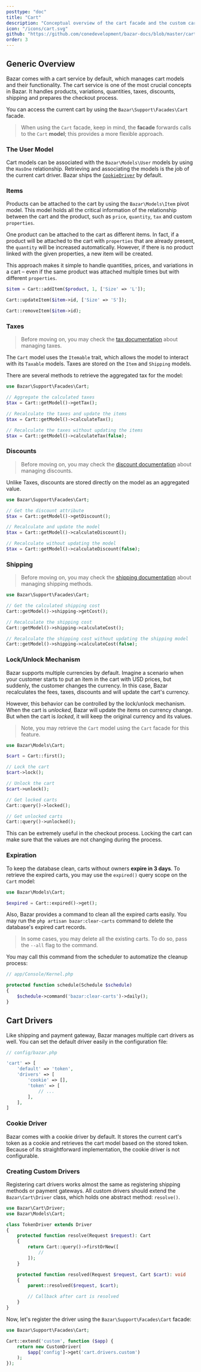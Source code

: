 ```yaml
---
posttype: "doc"
title: "Cart"
description: "Conceptual overview of the cart facade and the custom cart drivers."
icon: "/icons/cart.svg"
github: "https://github.com/conedevelopment/bazar-docs/blob/master/cart.md"
order: 3
---
```


## Generic Overview

Bazar comes with a cart service by default, which manages cart models and their functionality. The cart service is one of the most crucial concepts in Bazar. It handles products, variations, quantities, taxes, discounts, shipping and prepares the checkout process.

You can access the current cart by using the `Bazar\Support\Facades\Cart` facade.

> When using the `Cart` facade, keep in mind, the **facade** forwards calls to the `Cart` **model**; this provides a more flexible approach.

### The User Model

Cart models can be associated with the `Bazar\Models\User` models by using the `HasOne` relationship. Retrieving and associating the models is the job of the current cart driver. Bazar ships the [`CookieDriver`](#cookie-driver) by default.

### Items

Products can be attached to the cart by using the `Bazar\Models\Item` pivot model. This model holds all the critical information of the relationship between the cart and the product, such as `price`, `quantity`, `tax` and custom `properties`.

One product can be attached to the cart as different items. In fact, if a product will be attached to the cart with `properties` that are already present, the `quantity` will be increased automatically. However, if there is no product linked with the given properties, a new item will be created.

This approach makes it simple to handle quantities, prices, and variations in a cart – even if the same product was attached multiple times but with different `properties`.

```php
$item = Cart::addItem($product, 1, ['Size' => 'L']);

Cart::updateItem($item->id, ['Size' => 'S']);

Cart::removeItem($item->id);
```

### Taxes

> Before moving on, you may check the [tax documentation](/docs/tax) about managing taxes.

The `Cart` model uses the `Itemable` trait, which allows the model to interact with its `Taxable` models. Taxes are stored on the `Item` and `Shipping` models.

There are several methods to retrieve the aggregated tax for the model:

```php
use Bazar\Support\Facades\Cart;

// Aggregate the calculated taxes
$tax = Cart::getModel()->getTax();

// Recalculate the taxes and update the items
$tax = Cart::getModel()->calculateTax();

// Recalculate the taxes without updating the items
$tax = Cart::getModel()->calculateTax(false);
```

### Discounts

> Before moving on, you may check the [discount documentation](/docs/discount) about managing discounts.

Unlike Taxes, discounts are stored directly on the model as an aggregated value.

```php
use Bazar\Support\Facades\Cart;

// Get the discount attribute
$tax = Cart::getModel()->getDiscount();

// Recalculate and update the model
$tax = Cart::getModel()->calculateDiscount();

// Recalculate without updating the model
$tax = Cart::getModel()->calculateDiscount(false);
```

### Shipping

> Before moving on, you may check the [shipping documentation](/docs/shipping) about managing shipping methods.

```php
use Bazar\Support\Facades\Cart;

// Get the calculated shipping cost
Cart::getModel()->shipping->getCost();

// Recalculate the shipping cost
Cart::getModel()->shipping->calculateCost();

// Recalculate the shipping cost without updating the shipping model
Cart::getModel()->shipping->calculateCost(false);
```

### Lock/Unlock Mechanism

Bazar supports multiple currencies by default. Imagine a scenario when your customer starts to put an item in the cart with USD prices, but suddenly, the customer changes the currency. In this case, Bazar recalculates the fees, taxes, discounts and will update the cart's currency.

However, this behavior can be controlled by the lock/unlock mechanism. When the cart is *unlocked*, Bazar will update the items on currency change. But when the cart is *locked*, it will keep the original currency and its values.

> Note, you may retrieve the `Cart` model using the `Cart` facade for this feature.

```php
use Bazar\Models\Cart;

$cart = Cart::first();

// Lock the cart
$cart->lock();

// Unlock the cart
$cart->unlock();

// Get locked carts
Cart::query()->locked();

// Get unlocked carts
Cart::query()->unlocked();
```

This can be extremely useful in the checkout process. Locking the cart can make sure that the values are not changing during the process.

### Expiration

To keep the database clean, carts without owners **expire in 3 days**. To retrieve the expired carts, you may use the `expired()` query scope on the `Cart` model:

```php
use Bazar\Models\Cart;

$expired = Cart::expired()->get();
```

Also, Bazar provides a command to clean all the expired carts easily. You may run the `php artisan bazar:clear-carts` command to delete the database's expired cart records.

> In some cases, you may delete all the existing carts. To do so, pass the `--all` flag to the command.

You may call this command from the scheduler to automatize the cleanup process:

```php
// app/Console/Kernel.php

protected function schedule(Schedule $schedule)
{
    $schedule->command('bazar:clear-carts')->daily();
}
```

## Cart Drivers

Like shipping and payment gateway, Bazar manages multiple cart drivers as well. You can set the default driver easily in the configuration file:

```php
// config/bazar.php

'cart' => [
    'default' => 'token',
    'drivers' => [
        'cookie' => [],
        'token' => [
            // ...
        ],
    ],
]
```

### Cookie Driver

Bazar comes with a cookie driver by default. It stores the current cart's token as a cookie and retrieves the cart model based on the stored token. Because of its straightforward implementation, the cookie driver is not configurable.

### Creating Custom Drivers

Registering cart drivers works almost the same as registering shipping methods or payment gateways. All custom drivers should extend the `Bazar\Cart\Driver` class, which holds one abstract method: `resolve()`.

```php
use Bazar\Cart\Driver;
use Bazar\Models\Cart;

class TokenDriver extends Driver
{
    protected function resolve(Request $request): Cart
    {
        return Cart::query()->firstOrNew([
            //
        ]);
    }

    protected function resolved(Request $request, Cart $cart): void
    {
        parent::resolved($request, $cart);

        // Callback after cart is resolved
    }
}
```

Now, let's register the driver using the `Bazar\Support\Facades\Cart` facade:

```php
use Bazar\Support\Facades\Cart;

Cart::extend('custom', function ($app) {
    return new CustomDriver(
        $app['config']->get('cart.drivers.custom')
    );
});
```
